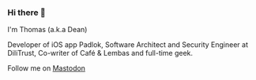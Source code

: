 ### Hi there 👋

I'm Thomas (a.k.a Dean)

Developer of iOS app Padlok, Software Architect and Security Engineer at DiliTrust, Co-writer of Café & Lembas and full-time geek. 

Follow me on <a rel="me" href="https://mastodon.social/@deanatoire">Mastodon</a>
